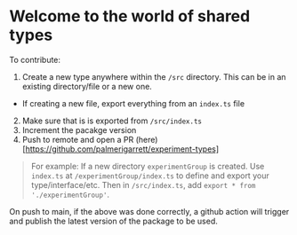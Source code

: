 # Welcome to the world of shared types

To contribute:
1. Create a new type anywhere within the `/src` directory. This can be in an existing directory/file or a new one.
  - If creating a new file, export everything from an `index.ts` file
2. Make sure that is is exported from `/src/index.ts`
3. Increment the pacakge version
4. Push to remote and open a PR (here)[https://github.com/palmerigarrett/experiment-types]


>For example: If a new directory `experimentGroup` is created. Use `index.ts` at `/experimentGroup/index.ts` to define and export your type/interface/etc. Then in `/src/index.ts`, add `export * from './experimentGroup'`.


On push to main, if the above was done correctly, a github action will trigger and publish the latest version of the package to be used.
